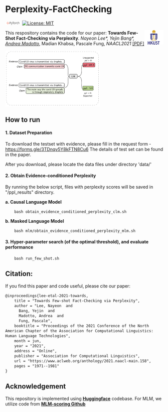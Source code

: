 # Perplexity-FactChecking

<img src="plot/pytorch-logo-dark.png" width="10%"> [![License: MIT](https://img.shields.io/badge/License-MIT-yellow.svg)](https://opensource.org/licenses/MIT) 

<img align="right" src="plot/HKUST.jpg" width="12%">This respository contains the code for our paper:
**Towards Few-Shot Fact-Checking via Perplexity**. *Nayeon Lee\*, Yejin Bang\*,  [Andrea Madotto](https://andreamad8.github.io/)*, Madian Khabsa, Pascale Fung, *NAACL2021* [[PDF]](https://www.aclweb.org/anthology/2021.naacl-main.158.pdf)

<img align="center" src="plot/method_illustration.png" width="60%">

## How to run

#### 1. Dataset Preparation

To download the testset with evidence, please fill in the request form - https://forms.gle/3TDnqv5Y8kFTN8Cu6
The details of test set can be found in the paper. 

After you download, please locate the data files under directory 'data/' 

#### 2. Obtain Evidence-conditioned Perplexity
By running the below script, files with perplexity scores will be saved in "/ppl_results" directory. 

**a. Causal Language Model**

```
    bash obtain_evidence_conditioned_perplexity_clm.sh
```

**b. Masked Language Model**

```
    bash mlm/obtain_evidence_conditioned_perplexity_mlm.sh 
```


#### 3. Hyper-parameter search (of the optimal threshold), and evaluate performance 

```
    bash run_few_shot.sh
```

## Citation:

If you find this paper and code useful, please cite our paper: 

```
@inproceedings{lee-etal-2021-towards,
    title = "Towards Few-shot Fact-Checking via Perplexity",
    author = "Lee, Nayeon  and
      Bang, Yejin  and
      Madotto, Andrea  and
      Fung, Pascale",
    booktitle = "Proceedings of the 2021 Conference of the North American Chapter of the Association for Computational Linguistics: Human Language Technologies",
    month = jun,
    year = "2021",
    address = "Online",
    publisher = "Association for Computational Linguistics",
    url = "https://www.aclweb.org/anthology/2021.naacl-main.158",
    pages = "1971--1981"
}
```

## Acknowledgement
This repository is implemented using [**Huggingface**](https://github.com/huggingface/transformers) codebase. 
For MLM, we utilize code from [**MLM-scoring Github**](https://github.com/awslabs/mlm-scoring)


